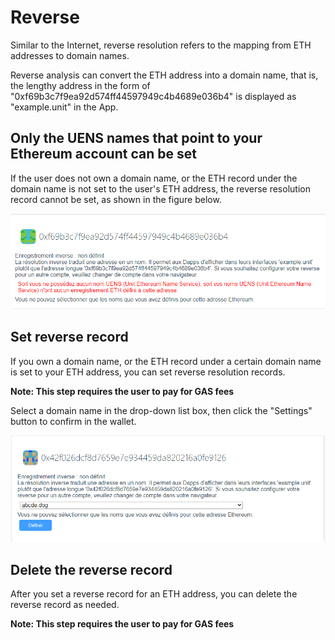 

# Reverse

Similar to the Internet, reverse resolution refers to the mapping from ETH addresses to domain names.

Reverse analysis can convert the ETH address into a domain name, that is, the lengthy address in the form of "0xf69b3c7f9ea92d574ff44597949c4b4689e036b4" is displayed as "example.unit" in the App.

## Only the UENS names that point to your Ethereum account can be set

If the user does not own a domain name, or the ETH record under the domain name is not set to the user's ETH address, the reverse resolution record cannot be set, as shown in the figure below.

![alt attribute text](../../.vuepress/public/images/address/fr/address_0.png)

## Set reverse record

If you own a domain name, or the ETH record under a certain domain name is set to your ETH address, you can set reverse resolution records.

**Note: This step requires the user to pay for GAS fees**

Select a domain name in the drop-down list box, then click the "Settings" button to confirm in the wallet.

![alt attribute text](../../.vuepress/public/images/address/fr/address_1.png)

## Delete the reverse record

After you set a reverse record for an ETH address, you can delete the reverse record as needed.

**Note: This step requires the user to pay for GAS fees**
